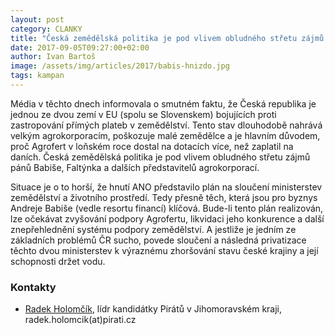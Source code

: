 ```yaml
---
layout: post
category: CLANKY
title: "Česká zemědělská politika je pod vlivem obludného střetu zájmů Andreje Babiše a dalších představitelů agrokorporací."
date: 2017-09-05T09:27:00+02:00
author: Ivan Bartoš
image: /assets/img/articles/2017/babis-hnizdo.jpg
tags: kampan
---
```


Média v těchto dnech informovala o smutném faktu, že Česká republika je jednou ze dvou zemí v EU (spolu se Slovenskem) bojujících proti zastropování přímých plateb v zemědělství. Tento stav dlouhodobě nahrává velkým agrokorporacím, poškozuje malé zemědělce a je hlavním důvodem, proč Agrofert v loňském roce dostal na dotacích více, než zaplatil na daních. Česká zemědělská politika je pod vlivem obludného střetu zájmů pánů Babiše, Faltýnka a dalších představitelů agrokorporací. 

Situace je o to horší, že hnutí ANO představilo plán na sloučení ministerstev zemědělství a životního prostředí. Tedy přesně těch, která jsou pro byznys Andreje Babiše (vedle resortu financí) klíčová. Bude-li tento plán realizován, lze očekávat zvyšování podpory Agrofertu, likvidaci jeho konkurence a další znepřehlednění systému podpory zemědělství. A jestliže je jedním ze základních problémů ČR sucho, povede sloučení a následná privatizace těchto dvou ministerstev k výraznému zhoršování stavu české krajiny a její schopnosti držet vodu.

### Kontakty

* [Radek Holomčík](https://pirati.cz/lide/radek_holomcik), lídr kandidátky Pirátů v Jihomoravském kraji, radek.holomcik(at)pirati.cz

